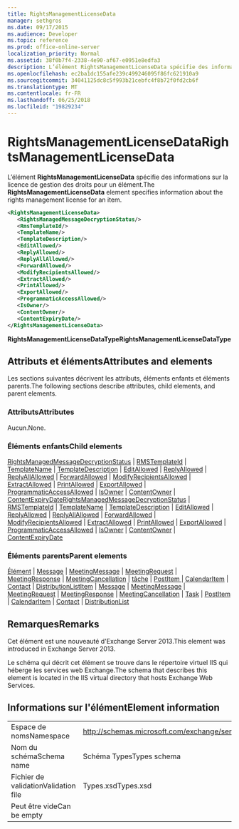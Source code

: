```yaml
---
title: RightsManagementLicenseData
manager: sethgros
ms.date: 09/17/2015
ms.audience: Developer
ms.topic: reference
ms.prod: office-online-server
localization_priority: Normal
ms.assetid: 38f0b7f4-2338-4e90-af67-e0951e8edfa3
description: L’élément RightsManagementLicenseData spécifie des informations sur la licence de gestion des droits pour un élément.
ms.openlocfilehash: ec2ba1dc155afe239c499246095f86fc621910a9
ms.sourcegitcommit: 34041125dc8c5f993b21cebfc4f8b72f0fd2cb6f
ms.translationtype: MT
ms.contentlocale: fr-FR
ms.lasthandoff: 06/25/2018
ms.locfileid: "19829234"
---
```

# <a name="rightsmanagementlicensedata"></a><span data-ttu-id="83687-103">RightsManagementLicenseData</span><span class="sxs-lookup"><span data-stu-id="83687-103">RightsManagementLicenseData</span></span>

<span data-ttu-id="83687-104">L’élément **RightsManagementLicenseData** spécifie des informations sur la licence de gestion des droits pour un élément.</span><span class="sxs-lookup"><span data-stu-id="83687-104">The **RightsManagementLicenseData** element specifies information about the rights management license for an item.</span></span> 
  
```XML
<RightsManagementLicenseData>
   <RightsManagedMessageDecryptionStatus/>
   <RmsTemplateId/>
   <TemplateName/>
   <TemplateDescription/>
   <EditAllowed/>
   <ReplyAllowed/>
   <ReplyAllAllowed/>
   <ForwardAllowed/>
   <ModifyRecipientsAllowed/>
   <ExtractAllowed/>
   <PrintAllowed/>
   <ExportAllowed/>
   <ProgrammaticAccessAllowed/>
   <IsOwner/>
   <ContentOwner/>
   <ContentExpiryDate/>
</RightsManagementLicenseData>
```

 <span data-ttu-id="83687-105">**RightsManagementLicenseDataType**</span><span class="sxs-lookup"><span data-stu-id="83687-105">**RightsManagementLicenseDataType**</span></span>
## <a name="attributes-and-elements"></a><span data-ttu-id="83687-106">Attributs et éléments</span><span class="sxs-lookup"><span data-stu-id="83687-106">Attributes and elements</span></span>

<span data-ttu-id="83687-107">Les sections suivantes décrivent les attributs, éléments enfants et éléments parents.</span><span class="sxs-lookup"><span data-stu-id="83687-107">The following sections describe attributes, child elements, and parent elements.</span></span>
  
### <a name="attributes"></a><span data-ttu-id="83687-108">Attributs</span><span class="sxs-lookup"><span data-stu-id="83687-108">Attributes</span></span>

<span data-ttu-id="83687-109">Aucun.</span><span class="sxs-lookup"><span data-stu-id="83687-109">None.</span></span>
  
### <a name="child-elements"></a><span data-ttu-id="83687-110">Éléments enfants</span><span class="sxs-lookup"><span data-stu-id="83687-110">Child elements</span></span>

<span data-ttu-id="83687-111">[RightsManagedMessageDecryptionStatus](rightsmanagedmessagedecryptionstatus.md) | [RMSTemplateId](rmstemplateid.md) | [TemplateName](templatename.md) | [TemplateDescription](templatedescription.md) | [EditAllowed](editallowed.md) | [ReplyAllowed](replyallowed.md)  |  [ ReplyAllAllowed](replyallallowed.md) | [ForwardAllowed](forwardallowed.md) | [ModifyRecipientsAllowed](modifyrecipientsallowed.md) | [ExtractAllowed](extractallowed.md) | [PrintAllowed](printallowed.md) | [ExportAllowed](exportallowed.md)  |  [ ProgrammaticAccessAllowed](programmaticaccessallowed.md) | [IsOwner](isowner.md) | [ContentOwner](contentowner.md) | [ContentExpiryDate](contentexpirydate.md)</span><span class="sxs-lookup"><span data-stu-id="83687-111">[RightsManagedMessageDecryptionStatus](rightsmanagedmessagedecryptionstatus.md) | [RMSTemplateId](rmstemplateid.md) | [TemplateName](templatename.md) | [TemplateDescription](templatedescription.md) | [EditAllowed](editallowed.md) | [ReplyAllowed](replyallowed.md) | [ReplyAllAllowed](replyallallowed.md) | [ForwardAllowed](forwardallowed.md) | [ModifyRecipientsAllowed](modifyrecipientsallowed.md) | [ExtractAllowed](extractallowed.md) | [PrintAllowed](printallowed.md) | [ExportAllowed](exportallowed.md) | [ProgrammaticAccessAllowed](programmaticaccessallowed.md) | [IsOwner](isowner.md) | [ContentOwner](contentowner.md) | [ContentExpiryDate](contentexpirydate.md)</span></span>
  
### <a name="parent-elements"></a><span data-ttu-id="83687-112">Éléments parents</span><span class="sxs-lookup"><span data-stu-id="83687-112">Parent elements</span></span>

<span data-ttu-id="83687-113">[Élément](item.md) | [Message](message-ex15websvcsotherref.md) | [MeetingMessage](meetingmessage.md) | [MeetingRequest](meetingrequest.md) | [MeetingResponse](meetingresponse.md) | [MeetingCancellation](meetingcancellation.md) | [tâche](task.md) | [PostItem ](postitem.md)  |  [CalendarItem](calendaritem.md) | [Contact](contact.md) | [DistributionList](distributionlist.md)</span><span class="sxs-lookup"><span data-stu-id="83687-113">[Item](item.md) | [Message](message-ex15websvcsotherref.md) | [MeetingMessage](meetingmessage.md) | [MeetingRequest](meetingrequest.md) | [MeetingResponse](meetingresponse.md) | [MeetingCancellation](meetingcancellation.md) | [Task](task.md) | [PostItem](postitem.md) | [CalendarItem](calendaritem.md) | [Contact](contact.md) | [DistributionList](distributionlist.md)</span></span>
  
## <a name="remarks"></a><span data-ttu-id="83687-114">Remarques</span><span class="sxs-lookup"><span data-stu-id="83687-114">Remarks</span></span>

<span data-ttu-id="83687-115">Cet élément est une nouveauté d'Exchange Server 2013.</span><span class="sxs-lookup"><span data-stu-id="83687-115">This element was introduced in Exchange Server 2013.</span></span>
  
<span data-ttu-id="83687-116">Le schéma qui décrit cet élément se trouve dans le répertoire virtuel IIS qui héberge les services web Exchange.</span><span class="sxs-lookup"><span data-stu-id="83687-116">The schema that describes this element is located in the IIS virtual directory that hosts Exchange Web Services.</span></span>
  
## <a name="element-information"></a><span data-ttu-id="83687-117">Informations sur l'élément</span><span class="sxs-lookup"><span data-stu-id="83687-117">Element information</span></span>

|||
|:-----|:-----|
|<span data-ttu-id="83687-118">Espace de noms</span><span class="sxs-lookup"><span data-stu-id="83687-118">Namespace</span></span>  <br/> |http://schemas.microsoft.com/exchange/services/2006/types  <br/> |
|<span data-ttu-id="83687-119">Nom du schéma</span><span class="sxs-lookup"><span data-stu-id="83687-119">Schema name</span></span>  <br/> |<span data-ttu-id="83687-120">Schéma Types</span><span class="sxs-lookup"><span data-stu-id="83687-120">Types schema</span></span>  <br/> |
|<span data-ttu-id="83687-121">Fichier de validation</span><span class="sxs-lookup"><span data-stu-id="83687-121">Validation file</span></span>  <br/> |<span data-ttu-id="83687-122">Types.xsd</span><span class="sxs-lookup"><span data-stu-id="83687-122">Types.xsd</span></span>  <br/> |
|<span data-ttu-id="83687-123">Peut être vide</span><span class="sxs-lookup"><span data-stu-id="83687-123">Can be empty</span></span>  <br/> ||
   

